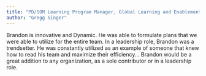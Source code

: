 ```yaml
---
title: "PD/SOM Learning Program Manager, Global Learning and Enablement - Teradata"
author: "Gregg Singer"
---
```

Brandon is innovative and Dynamic. He was able to formulate plans that we were able to utilize for the entire team. In a leadership role, Brandon was a trendsetter. He was constantly utilized as an example of someone that knew how to read his team and maximize their efficiency... Brandon would be a great addition to any organization, as a sole contributor or in a leadership role.
